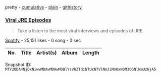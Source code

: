 pretty - [cumulative](/playlists/cumulative/37i9dQZF1DWV9nLxMZM7Cj.md) - [plain](/playlists/plain/37i9dQZF1DWV9nLxMZM7Cj) - [githistory](https://github.githistory.xyz/mackorone/spotify-playlist-archive/blob/main/playlists/plain/37i9dQZF1DWV9nLxMZM7Cj)

### [Viral JRE Episodes](https://open.spotify.com/playlist/37i9dQZF1DWV9nLxMZM7Cj)

> Take a listen to the most viral interviews and episodes of JRE.

[Spotify](https://open.spotify.com/user/spotify) - 25,151 likes - 0 song - 0 sec

| No. | Title | Artist(s) | Album | Length |
|---|---|---|---|---|

Snapshot ID: `MTY2ODA4NjQxNiwwMDAwMDAwMDBlYzVhZTdiNTUxNTVlNmJiMmUxNDM3OGNlNmUzNjA5`
